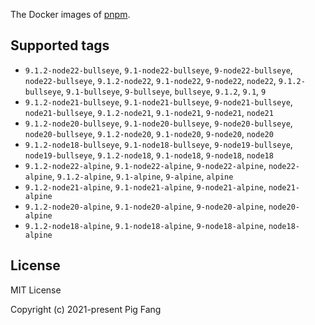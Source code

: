 The Docker images of [pnpm](https://pnpm.io).

## Supported tags

- `9.1.2-node22-bullseye`, `9.1-node22-bullseye`, `9-node22-bullseye`, `node22-bullseye`, `9.1.2-node22`, `9.1-node22`, `9-node22`, `node22`, `9.1.2-bullseye`, `9.1-bullseye`, `9-bullseye`, `bullseye`, `9.1.2`, `9.1`, `9`
- `9.1.2-node21-bullseye`, `9.1-node21-bullseye`, `9-node21-bullseye`, `node21-bullseye`, `9.1.2-node21`, `9.1-node21`, `9-node21`, `node21`
- `9.1.2-node20-bullseye`, `9.1-node20-bullseye`, `9-node20-bullseye`, `node20-bullseye`, `9.1.2-node20`, `9.1-node20`, `9-node20`, `node20`
- `9.1.2-node18-bullseye`, `9.1-node18-bullseye`, `9-node19-bullseye`, `node19-bullseye`, `9.1.2-node18`, `9.1-node18`, `9-node18`, `node18`
- `9.1.2-node22-alpine`, `9.1-node22-alpine`, `9-node22-alpine`, `node22-alpine`, `9.1.2-alpine`, `9.1-alpine`, `9-alpine`, `alpine`
- `9.1.2-node21-alpine`, `9.1-node21-alpine`, `9-node21-alpine`, `node21-alpine`
- `9.1.2-node20-alpine`, `9.1-node20-alpine`, `9-node20-alpine`, `node20-alpine`
- `9.1.2-node18-alpine`, `9.1-node18-alpine`, `9-node18-alpine`, `node18-alpine`

## License

MIT License

Copyright (c) 2021-present Pig Fang
